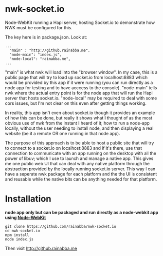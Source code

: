 # nwk-socket.io

Node-WebKit running a Hapi server, hosting Socket.io to demonstrate how NWK must be configured for this.

The key here is in package.json. Look at:

```
...
  "main" : "http://github.rainabba.me",
  "node-main": "index.js",
  "node-local": "rainabba.me",
...
```

"main" is what nwk will load into the "browser window". In my case, this is a public page that will try to load up socket.io from localhost:8883 which would be provided by this app if it were running (you can run directly as a node app for testing and to have acccess to the console). "node-main" tells nwk where the actual entry point is for the node app that will run the Hapi server that hosts socket.io. "node-local" may be required to deal with some cors issues, but I'm not clear on this even after getting things working.

In reality, this app isn't even about socket.io though it provides an example of how this can be done, but really it shows what I thought of as the most obvious use of nwk from the instant I heard of it; how to run a node-app locally, without the user needing to install node, and then displaying a real website (be it a remote OR one running in that node app).

The purpose of this approach is to be able to host a public site that will try to connect to a socket.io on localhost:8883 and if it's there, use that connection to communicate with an app running on the desktop with all the power of libuv; which I use to launch and manage a native app. This gives me one public web UI that can deal with any native platform through the abstraction provided by the locally running socket.io server. This way I can have a seperate nwk package for each platform and the the UI is consistent and reusable while the native bits can be anything needed for that platform.

# Installation
**node app only but can be packaged and run directly as a node-webkit app using [Node-WebKit](https://github.com/rogerwang/node-webkit)**

```
git clone https://github.com/rainabba/nwk-socket.io
cd nwk-socket.io
npm install
node index.js
```

Then visit http://github.rainabba.me
